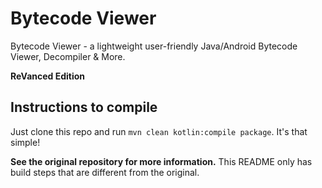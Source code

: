 # Bytecode Viewer

Bytecode Viewer - a lightweight user-friendly Java/Android Bytecode Viewer, Decompiler & More.

**ReVanced Edition**

## Instructions to compile

Just clone this repo and run ``mvn clean kotlin:compile package``. It's that simple!

**See the original repository for more information.**
This README only has build steps that are different from the original.
